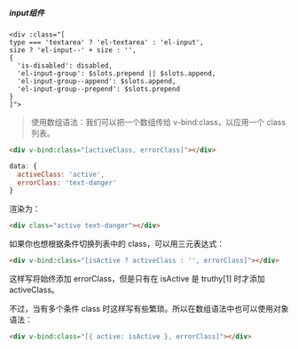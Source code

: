 ##### input组件
```vue
<div :class="[
type === 'textarea' ? 'el-textarea' : 'el-input',
size ? 'el-input--' + size : '',
{
  'is-disabled': disabled,
  'el-input-group': $slots.prepend || $slots.append,
  'el-input-group--append': $slots.append,
  'el-input-group--prepend': $slots.prepend
}
]">
```

> 使用数组语法：我们可以把一个数组传给 v-bind:class，以应用一个 class 列表。

```HTML
<div v-bind:class="[activeClass, errorClass]"></div>
```

```js
data: {
  activeClass: 'active',
  errorClass: 'text-danger'
}
```

渲染为：
```HTML
<div class="active text-danger"></div>
```

如果你也想根据条件切换列表中的 class，可以用三元表达式：
```HTML
<div v-bind:class="[isActive ? activeClass : '', errorClass]"></div>
```

这样写将始终添加 errorClass，但是只有在 isActive 是 truthy[1] 时才添加 activeClass。

不过，当有多个条件 class 时这样写有些繁琐。所以在数组语法中也可以使用对象语法：
```HTML
<div v-bind:class="[{ active: isActive }, errorClass]"></div>
```
